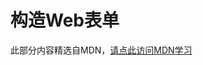 # 构造Web表单

此部分内容精选自MDN，[请点此访问MDN学习](https://developer.mozilla.org/zh-CN/docs/Learn/Forms/How_to_structure_a_web_form)